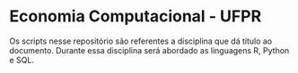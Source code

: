 # Economia Computacional - UFPR

Os scripts nesse repositório são referentes a disciplina que dá título ao documento. 
Durante essa disciplina será abordado as linguagens R, Python e SQL.
